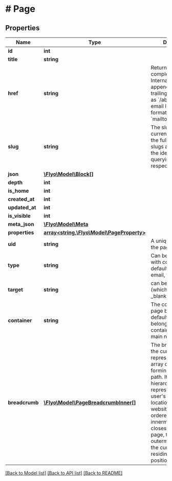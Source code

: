 # # Page

## Properties

Name | Type | Description | Notes
------------ | ------------- | ------------- | -------------
**id** | **int** |  | [optional]
**title** | **string** |  | [optional]
**href** | **string** | Returns the completed href tag. Internal links are appended with trailing slashes, such as &#x60;/about-me&#x60;, while email links are formatted with &#x60;mailto:hello@flyo.ch&#x60;. | [optional]
**slug** | **string** | The slug, in its current form, contains the full path of nested slugs and serves as the identifier for querying the respective page. | [optional]
**json** | [**\Flyo\Model\Block[]**](Block.md) |  | [optional]
**depth** | **int** |  | [optional]
**is_home** | **int** |  | [optional]
**created_at** | **int** |  | [optional]
**updated_at** | **int** |  | [optional]
**is_visible** | **int** |  | [optional]
**meta_json** | [**\Flyo\Model\Meta**](Meta.md) |  | [optional]
**properties** | [**array<string,\Flyo\Model\PageProperty>**](PageProperty.md) |  | [optional]
**uid** | **string** | A unique identifier for the page | [optional]
**type** | **string** | Can be either a page with content (which is default behavior), email, file, url, tel | [optional]
**target** | **string** | can be either _self (which is default) or _blank | [optional]
**container** | **string** | The container this page belongs, by default all pages belong to the default container which is the main nav. | [optional]
**breadcrumb** | [**\Flyo\Model\PageBreadcrumbInner[]**](PageBreadcrumbInner.md) | The breadcrumb of the current site is represented by an array of pages, forming a navigational path. It provides a hierarchical representation of the user&#39;s current location within the website. The array is ordered from the innermost page, closest to the current page, to the outermost page, with the current page itself residing at the last position. | [optional]

[[Back to Model list]](../../README.md#models) [[Back to API list]](../../README.md#endpoints) [[Back to README]](../../README.md)
